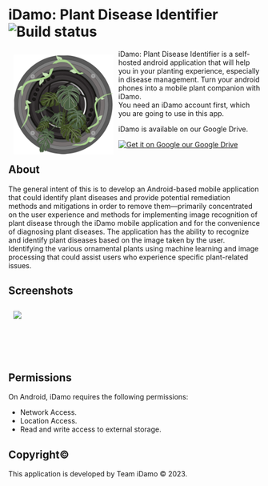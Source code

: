 # iDamo: Plant Disease Identifier ![Build status](https://github.com/wallabag/android-app/workflows/CI/badge.svg?branch=master)

<img src="https://github.com/Vedonic-BND/iDamo-App/blob/main/app/src/main/res/mipmap-xxxhdpi/ic_launcher_foreground.png" align="left"
width="200" hspace="10" vspace="10">

iDamo: Plant Disease Identifier is a self-hosted android application that will help you in your planting experience, especially in disease management.
Turn your android phones into a mobile plant companion with iDamo.  
You need an iDamo account first, which you are going to use in this app.

iDamo is available on our Google Drive.


<p align="left">
<a href="https://drive.google.com/file/d/11dc337tSHr94Kdw9rJlKOseBAnsT7JiF/view?usp=sharing">
    <img alt="Get it on Google our Google Drive"
        height="50"
        src="https://pngimg.com/uploads/google_drive/google_drive_PNG7.png" />
</a> 
</p>


## About

The general intent of this is to develop an Android-based mobile application that could identify plant diseases and provide potential remediation methods and mitigations in order to remove them—primarily concentrated on the user experience and methods for implementing image recognition of plant disease through the iDamo mobile application and for the convenience of diagnosing plant diseases. The application has the ability to recognize and identify plant diseases based on the image taken by the user. Identifying the various ornamental plants using machine learning and image processing that could assist users who experience specific plant-related issues.

## Screenshots
[<img src="/Screenshots.png" align="left"
width="400"
    hspace="10" vspace="10">](/Screenshots.png)

<br>
<br>
<br>
<br>
<br>
<br>

## Permissions

On Android, iDamo requires the following permissions:
- Network Access.
- Location Access.
- Read and write access to external storage.

## Copyright©

This application is developed by Team iDamo © 2023.
